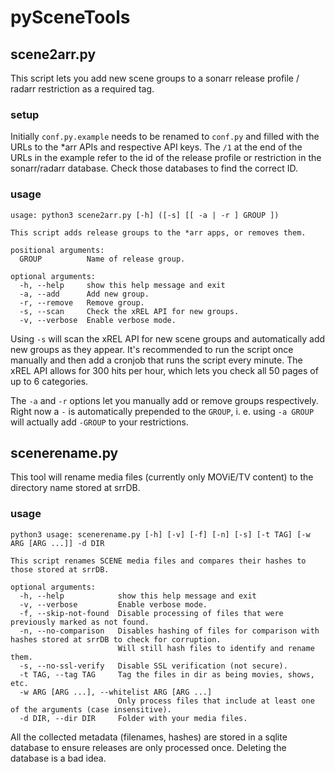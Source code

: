 # pySceneTools

## scene2arr.py
This script lets you add new scene groups to a sonarr release profile / radarr restriction as a required tag.

### setup
Initially `conf.py.example` needs to be renamed to `conf.py` and filled with the URLs to the *arr APIs and respective 
API keys. The `/1` at the end of the URLs in the example refer to the id of the release profile or restriction in the 
sonarr/radarr database. Check those databases to find the correct ID.

### usage
```
usage: python3 scene2arr.py [-h] ([-s] [[ -a | -r ] GROUP ])

This script adds release groups to the *arr apps, or removes them.

positional arguments:
  GROUP          Name of release group.

optional arguments:
  -h, --help     show this help message and exit
  -a, --add      Add new group.
  -r, --remove   Remove group.
  -s, --scan     Check the xREL API for new groups.
  -v, --verbose  Enable verbose mode.
```

Using `-s` will scan the xREL API for new scene groups and automatically add new groups as they appear. It's recommended
to run the script once manually and then add a cronjob that runs the script every minute. The xREL API allows for 300
hits per hour, which lets you check all 50 pages of up to 6 categories.

The `-a` and `-r` options let you manually add or remove groups respectively. Right now a `-` is automatically prepended
to the `GROUP`, i. e. using `-a GROUP` will actually add `-GROUP` to your restrictions.

## scenerename.py
This tool will rename media files (currently only MOViE/TV content) to the directory name stored at srrDB.

### usage
```
python3 usage: scenerename.py [-h] [-v] [-f] [-n] [-s] [-t TAG] [-w ARG [ARG ...]] -d DIR

This script renames SCENE media files and compares their hashes to those stored at srrDB.

optional arguments:
  -h, --help            show this help message and exit
  -v, --verbose         Enable verbose mode.
  -f, --skip-not-found  Disable processing of files that were previously marked as not found.
  -n, --no-comparison   Disables hashing of files for comparison with hashes stored at srrDB to check for corruption.
                        Will still hash files to identify and rename them.
  -s, --no-ssl-verify   Disable SSL verification (not secure).
  -t TAG, --tag TAG     Tag the files in dir as being movies, shows, etc.
  -w ARG [ARG ...], --whitelist ARG [ARG ...]
                        Only process files that include at least one of the arguments (case insensitive).
  -d DIR, --dir DIR     Folder with your media files.
```
All the collected metadata (filenames, hashes) are stored in a sqlite database to ensure releases are only processed 
once. Deleting the database is a bad idea.
